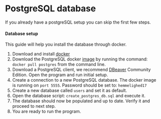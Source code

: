 # PostgreSQL database 
If you already have a postgreSQL setup you can skip the first few steps. 

#### Database setup
This guide will help you install the database through docker. 

1. Download and install [docker](https://www.docker.com/get-started/)
2. Download the PostgreSQL docker [image](https://hub.docker.com/_/postgres) by running the command: 
`docker pull postgres` from the command line. 
3. Download a PostgreSQL client, we recommend [DBeaver](https://dbeaver.com/download/) Community Edition. Open the program and run initial setup.
4. Create a connection to a new PostgreSQL database. The docker image is running on `port 5555`. Password should be set to: `hemmelighed17`
5. Create a new database called `users` and set it as default. 
6. Open the database script: `create_postgres_db.sql` and execute it. 
7. The database should now be populated and up to date. Verify it and proceed to next step. 
8. You are ready to run the program. 


